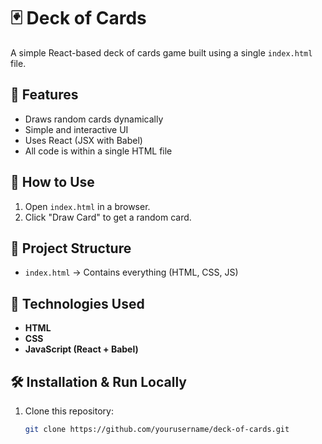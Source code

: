 # 🃏 Deck of Cards

A simple React-based deck of cards game built using a single `index.html` file. 

## 🚀 Features
- Draws random cards dynamically
- Simple and interactive UI
- Uses React (JSX with Babel)
- All code is within a single HTML file

## 🔧 How to Use
1. Open `index.html` in a browser.
2. Click "Draw Card" to get a random card.

## 📂 Project Structure
- `index.html` → Contains everything (HTML, CSS, JS)
  

## 📌 Technologies Used
- **HTML**
- **CSS**
- **JavaScript (React + Babel)**

## 🛠️ Installation & Run Locally
1. Clone this repository:
   ```sh
   git clone https://github.com/yourusername/deck-of-cards.git
